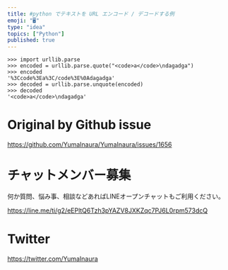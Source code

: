 ```yaml
---
title: #python でテキストを URL エンコード / デコードする例
emoji: "🖥"
type: "idea"
topics: ["Python"]
published: true
---
```


```
>>> import urllib.parse
>>> encoded = urllib.parse.quote("<code>a</code>\ndagadga")
>>> encoded
'%3Ccode%3Ea%3C/code%3E%0Adagadga'
>>> decoded = urllib.parse.unquote(encoded)
>>> decoded
'<code>a</code>\ndagadga'
```

# Original by Github issue

https://github.com/YumaInaura/YumaInaura/issues/1656








<!-- Update From Qiita API -->

# チャットメンバー募集


何か質問、悩み事、相談などあればLINEオープンチャットもご利用ください。

https://line.me/ti/g2/eEPltQ6Tzh3pYAZV8JXKZqc7PJ6L0rpm573dcQ





# Twitter


https://twitter.com/YumaInaura


<!-- Update From Qiita API -->


